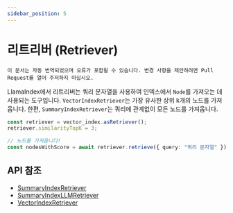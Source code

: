 ```yaml
---
sidebar_position: 5
---
```


# 리트리버 (Retriever)

`이 문서는 자동 번역되었으며 오류가 포함될 수 있습니다. 변경 사항을 제안하려면 Pull Request를 열어 주저하지 마십시오.`

LlamaIndex에서 리트리버는 쿼리 문자열을 사용하여 인덱스에서 `Node`를 가져오는 데 사용되는 도구입니다. `VectorIndexRetriever`는 가장 유사한 상위 k개의 노드를 가져옵니다. 한편, `SummaryIndexRetriever`는 쿼리에 관계없이 모든 노드를 가져옵니다.

```typescript
const retriever = vector_index.asRetriever();
retriever.similarityTopK = 3;

// 노드를 가져옵니다!
const nodesWithScore = await retriever.retrieve({ query: "쿼리 문자열" });
```

## API 참조

- [SummaryIndexRetriever](../../api/classes/SummaryIndexRetriever.md)
- [SummaryIndexLLMRetriever](../../api/classes/SummaryIndexLLMRetriever.md)
- [VectorIndexRetriever](../../api/classes/VectorIndexRetriever.md)
